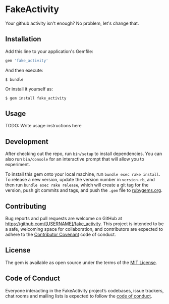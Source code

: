 # FakeActivity

Your github activity isn't enough? No problem, let's change that.

## Installation

Add this line to your application's Gemfile:

```ruby
gem 'fake_activity'
```

And then execute:

    $ bundle

Or install it yourself as:

    $ gem install fake_activity

## Usage

TODO: Write usage instructions here

## Development

After checking out the repo, run `bin/setup` to install dependencies. You can also run `bin/console` for an interactive prompt that will allow you to experiment.

To install this gem onto your local machine, run `bundle exec rake install`. To release a new version, update the version number in `version.rb`, and then run `bundle exec rake release`, which will create a git tag for the version, push git commits and tags, and push the `.gem` file to [rubygems.org](https://rubygems.org).

## Contributing

Bug reports and pull requests are welcome on GitHub at https://github.com/[USERNAME]/fake_activity. This project is intended to be a safe, welcoming space for collaboration, and contributors are expected to adhere to the [Contributor Covenant](http://contributor-covenant.org) code of conduct.

## License

The gem is available as open source under the terms of the [MIT License](https://opensource.org/licenses/MIT).

## Code of Conduct

Everyone interacting in the FakeActivity project’s codebases, issue trackers, chat rooms and mailing lists is expected to follow the [code of conduct](https://github.com/[USERNAME]/fake_activity/blob/master/CODE_OF_CONDUCT.md).
